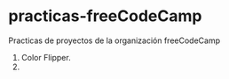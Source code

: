 # practicas-freeCodeCamp
Practicas de proyectos de la organización freeCodeCamp

1. Color Flipper.
2. 

